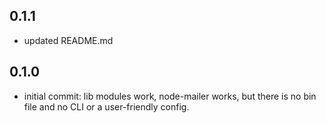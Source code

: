 0.1.1
-------
 - updated README.md

0.1.0
-------
 - initial commit: lib modules work, node-mailer works, but there is no bin file and no CLI or a user-friendly config.
 
